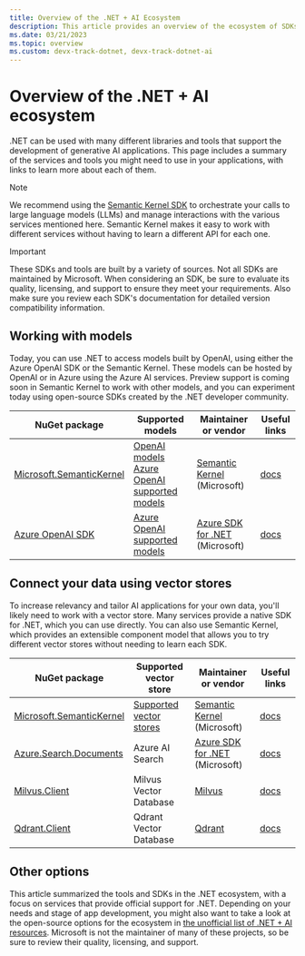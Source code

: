 ```yaml
---
title: Overview of the .NET + AI Ecosystem
description: This article provides an overview of the ecosystem of SDKs and tools available to .NET developers integrating AI into their applications.
ms.date: 03/21/2023
ms.topic: overview
ms.custom: devx-track-dotnet, devx-track-dotnet-ai
---
```


# Overview of the .NET + AI ecosystem

.NET can be used with many different libraries and tools that support the development of generative AI applications. This page includes a summary of the services and tools you might need to use in your applications, with links to learn more about each of them.

> [!NOTE]
> We recommend using the [Semantic Kernel SDK](/semantic-kernel/overview/) to orchestrate your calls to large language models (LLMs) and manage interactions with the various services mentioned here. Semantic Kernel makes it easy to work with different services without having to learn a different API for each one.

> [!IMPORTANT]
> These SDKs and tools are built by a variety of sources. Not all SDKs are maintained by Microsoft. When considering an SDK, be sure to evaluate its quality, licensing, and support to ensure they meet your requirements. Also make sure you review each SDK's documentation for detailed version compatibility information.

## Working with models

Today, you can use .NET to access models built by OpenAI, using either the Azure OpenAI SDK or the Semantic Kernel. These models can be hosted by OpenAI or in Azure using the Azure AI services. Preview support is coming soon in Semantic Kernel to work with other models, and you can experiment today using open-source SDKs created by the .NET developer community.

| NuGet package                                                                          | Supported models                                                                                                                                | Maintainer or vendor                                                                                         | Useful links |
|----------------------------------------------------------------------------------------|-------------------------------------------------------------------------------------------------------------------------------------------------|-------------------------------------------------------------------------------------------------------------|-------------------------------------------------------------------------------------------------------------------|
| [Microsoft.SemanticKernel](https://www.nuget.org/packages/Microsoft.SemanticKernel/)   | [OpenAI models](https://platform.openai.com/docs/models/overview)<br/>[Azure OpenAI supported models](/azure/ai-services/openai/concepts/models)                   | [Semantic Kernel](https://github.com/microsoft/semantic-kernel) (Microsoft)                                 | [docs](/semantic-kernel/)     |
| [Azure OpenAI SDK](https://www.nuget.org/packages/Azure.AI.OpenAI/)                    | [Azure OpenAI supported models](/azure/ai-services/openai/concepts/models)                                     | [Azure SDK for .NET](https://github.com/Azure/azure-sdk-for-net) (Microsoft)                                | [docs](/azure/ai-services/openai/)                                               |

## Connect your data using vector stores

To increase relevancy and tailor AI applications for your own data, you'll likely need to work with a vector store. Many services provide a native SDK for .NET, which you can use directly. You can also use Semantic Kernel, which provides an extensible component model that allows you to try different vector stores without needing to learn each SDK.

| NuGet package                                                                          | Supported vector store            | Maintainer or vendor                                                                                         | Useful links |
|----------------------------------------------------------------------------------------|-----------------------------------|-------------------------------------------------------------------------------------------------------------|-------------------------------------------------------------------------------------------------------------------|
| [Microsoft.SemanticKernel](https://www.nuget.org/packages/Microsoft.SemanticKernel/)   | [Supported vector stores](/semantic-kernel/memories/vector-db#available-connectors-to-vector-databases)        | [Semantic Kernel](https://github.com/microsoft/semantic-kernel) (Microsoft)                                 | [docs](/semantic-kernel/memories/vector-db)     |
| [Azure.Search.Documents](https://www.nuget.org/packages/Azure.Search.Documents/)       | Azure AI Search                   | [Azure SDK for .NET](https://github.com/Azure/azure-sdk-for-net) (Microsoft)                                | [docs](/dotnet/api/overview/azure/search.documents-readme)     |
| [Milvus.Client](https://www.nuget.org/packages/Milvus.Client)                          | Milvus Vector Database            | [Milvus](https://milvus.io/)                                                                                | [docs](https://milvus.io/docs/v2.2.x/install-csharp.md)                                                           |
| [Qdrant.Client](https://www.nuget.org/packages/Qdrant.Client)                          | Qdrant Vector Database            | [Qdrant](https://qdrant.tech)                                                                               | [docs](https://github.com/qdrant/qdrant-dotnet)                                                                   |

## Other options

This article summarized the tools and SDKs in the .NET ecosystem, with a focus on services that provide official support for .NET. Depending on your needs and stage of app development, you might also want to take a look at the open-source options for the ecosystem in [the unofficial list of .NET + AI resources](https://github.com/jmatthiesen/dotnet-ai-resources?tab=readme-ov-file#models). Microsoft is not the maintainer of many of these projects, so be sure to review their quality, licensing, and support.
